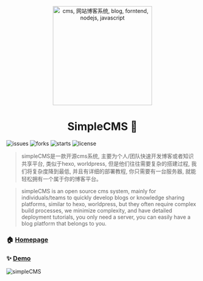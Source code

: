 <p align="center">
    <img src="http://cms.zhikume.cn/assets/logo.png" width="260" alt="cms, 网站博客系统, blog, forntend, nodejs, javascript">
</p>
<h1 align="center">SimpleCMS 👋</h1>
<p>
  <img alt="issues" src="https://img.shields.io/github/issues/MrXujiang/simpleCMS" />
  <img alt="forks" src="https://img.shields.io/github/forks/MrXujiang/simpleCMS" />
  <img alt="starts" src="https://img.shields.io/github/stars/MrXujiang/simpleCMS" />
  <img alt="license" src="https://img.shields.io/github/license/MrXujiang/simpleCMS" />
</p>

> simpleCMS是一款开源cms系统, 主要为个人/团队快速开发博客或者知识共享平台, 类似于hexo, worldpress, 但是他们往往需要复杂的搭建过程, 我们将复杂度降到最低, 并且有详细的部署教程, 你只需要有一台服务器, 就能轻松拥有一个属于你的博客平台。

> simpleCMS is an open source cms system, mainly for individuals/teams to quickly develop blogs or knowledge sharing platforms, similar to hexo, worldpress, but they often require complex build processes, we minimize complexity, and have detailed deployment tutorials, you only need a server, you can easily have a blog platform that belongs to you.

### 🏠 [Homepage](http://cms.zhikume.cn)

### ✨ [Demo](http://cms.zhikume.cn/home)

<img alt="simpleCMS" src="http://cms.zhikume.cn/assets/about.png" />
